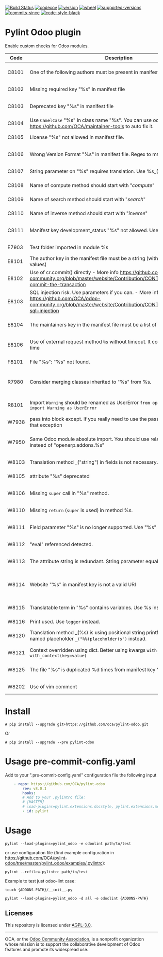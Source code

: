 [//]: # (start-badges)

[![Build Status](https://github.com/OCA/pylint-odoo/actions/workflows/test.yml/badge.svg?branch=main)](https://github.com/OCA/pylint-odoo/actions/workflows/test.yml?query=branch%3Amain)
[![codecov](https://codecov.io/gh/OCA/pylint-odoo/branch/main/graph/badge.svg)](https://codecov.io/gh/OCA/pylint-odoo)
[![version](https://img.shields.io/pypi/v/pylint-odoo.svg)](https://pypi.org/project/pylint-odoo)
[![wheel](https://img.shields.io/pypi/wheel/pylint-odoo.svg)](https://pypi.org/project/pylint-odoo)
[![supported-versions](https://img.shields.io/pypi/pyversions/pylint-odoo.svg)](https://pypi.org/project/pylint-odoo)
[![commits-since](https://img.shields.io/github/commits-since/OCA/pylint-odoo/v8.0.1.svg)](https://github.com/OCA/pylint-odoo/compare/v8.0.1...main)
[![code-style-black](https://img.shields.io/badge/code%20style-black-000000.svg)](https://github.com/psf/black)

[//]: # (end-badges)


# Pylint Odoo plugin

Enable custom checks for Odoo modules.

[//]: # (start-checks)

Code | Description | short name
--- | --- | ---
C8101 | One of the following authors must be present in manifest: %s | manifest-required-author
C8102 | Missing required key "%s" in manifest file | manifest-required-key
C8103 | Deprecated key "%s" in manifest file | manifest-deprecated-key
C8104 | Use `CamelCase` "%s" in class name "%s". You can use oca-autopep8 of https://github.com/OCA/maintainer-tools to auto fix it. | class-camelcase
C8105 | License "%s" not allowed in manifest file. | license-allowed
C8106 | Wrong Version Format "%s" in manifest file. Regex to match: "%s" | manifest-version-format
C8107 | String parameter on "%s" requires translation. Use %s_(%s) | translation-required
C8108 | Name of compute method should start with "_compute_" | method-compute
C8109 | Name of search method should start with "_search_" | method-search
C8110 | Name of inverse method should start with "_inverse_" | method-inverse
C8111 | Manifest key development_status "%s" not allowed. Use one of: %s. | development-status-allowed
E7903 | Test folder imported in module %s | test-folder-imported
E8101 | The author key in the manifest file must be a string (with comma separated values) | manifest-author-string
E8102 | Use of cr.commit() directly - More info https://github.com/OCA/odoo-community.org/blob/master/website/Contribution/CONTRIBUTING.rst#never-commit-the-transaction | invalid-commit
E8103 | SQL injection risk. Use parameters if you can. - More info https://github.com/OCA/odoo-community.org/blob/master/website/Contribution/CONTRIBUTING.rst#no-sql-injection | sql-injection
E8104 | The maintainers key in the manifest file must be a list of strings | manifest-maintainers-list
E8106 | Use of external request method `%s` without timeout. It could wait for a long time | external-request-timeout
F8101 | File "%s": "%s" not found. | resource-not-exist
R7980 | Consider merging classes inherited to "%s" from %s. | consider-merging-classes-inherited
R8101 | Import `Warning` should be renamed as UserError `from openerp.exceptions import Warning as UserError` | openerp-exception-warning
W7938 | pass into block except. If you really need to use the pass consider logging that exception | except-pass
W7950 | Same Odoo module absolute import. You should use relative import with "." instead of "openerp.addons.%s" | odoo-addons-relative-import
W8103 | Translation method _("string") in fields is not necessary. | translation-field
W8105 | attribute "%s" deprecated | attribute-deprecated
W8106 | Missing `super` call in "%s" method. | method-required-super
W8110 | Missing `return` (`super` is used) in method %s. | missing-return
W8111 | Field parameter "%s" is no longer supported. Use "%s" instead. | renamed-field-parameter
W8112 | "eval" referenced detected. | eval-referenced
W8113 | The attribute string is redundant. String parameter equal to name of variable | attribute-string-redundant
W8114 | Website "%s" in manifest key is not a valid URI | website-manifest-key-not-valid-uri
W8115 | Translatable term in "%s" contains variables. Use %s instead | translation-contains-variable
W8116 | Print used. Use `logger` instead. | print-used
W8120 | Translation method _(%s) is using positional string printf formatting. Use named placeholder `_("%%(placeholder)s")` instead. | translation-positional-used
W8121 | Context overridden using dict. Better using kwargs `with_context(**%s)` or `with_context(key=value)` | context-overridden
W8125 | The file "%s" is duplicated %d times from manifest key "%s" | manifest-data-duplicated
W8202 | Use of vim comment | use-vim-comment

[//]: # (end-checks)


# Install

``# pip install --upgrade git+https://github.com/oca/pylint-odoo.git``

Or

``# pip install --upgrade --pre pylint-odoo``

# Usage pre-commit-config.yaml

Add to your ".pre-commit-config.yaml" configuration file the following input


```yaml
    - repo: https://github.com/OCA/pylint-odoo
        rev: v8.0.1
        hooks:
        # Add to your .pylintrc file:
        # [MASTER]
        # load-plugins=pylint.extensions.docstyle, pylint.extensions.mccabe
        - id: pylint
```

# Usage

``pylint --load-plugins=pylint_odoo -e odoolint path/to/test``

or use configuration file (find example configuration in https://github.com/OCA/pylint-odoo/tree/master/pylint_odoo/examples/.pylintrc):

``pylint --rcfile=.pylintrc path/to/test``

Example to test just odoo-lint case:

``touch {ADDONS-PATH}/__init__.py``

``pylint --load-plugins=pylint_odoo -d all -e odoolint {ADDONS-PATH}``


[//]: # (start-example)

[//]: # (end-example)

## Licenses

This repository is licensed under [AGPL-3.0](LICENSE).

----
OCA, or the [Odoo Community Association](http://odoo-community.org/), is a nonprofit
organization whose mission is to support the collaborative development of Odoo features
and promote its widespread use.
